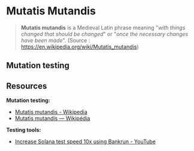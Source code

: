 # Mutatis Mutandis

> **Mutatis mutandis** is a Medieval Latin phrase meaning "_with things changed that should be changed_" or "_once the necessary changes have been made_".
> (Source : https://en.wikipedia.org/wiki/Mutatis_mutandis)

## Mutation testing

## Resources

**Mutation testing:**
- [Mutatis mutandis - Wikipedia](https://en.wikipedia.org/wiki/Mutatis_mutandis)
- [Mutatis mutandis — Wikipédia](https://fr.wikipedia.org/wiki/Mutatis_mutandis)

**Testing tools:**
- [Increase Solana test speed 10x using Bankrun - YouTube](https://www.youtube.com/watch?v=rut9l6nPZls)


